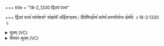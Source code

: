+++
title = "18-2_1330 द्विउयं पञ्च"

+++
द्वि꣢उयं पञ्च꣣ स्व꣡य꣢शस꣣ꣳ स꣡खा꣢यो꣣ अ꣡द्रि꣢सꣳहतम्। प्रि꣣य꣡मिन्द्र꣢꣯स्य꣣ का꣡म्यं꣢ प्रस्ना꣣प꣡य꣢न्त ऊ꣣र्म꣡यः꣢ ॥ 18-2:1330 ॥

<details><summary>मूलम् (VC)</summary>

द्वि꣢꣫र्यं पञ्च꣣ स्व꣡य꣢शस꣣ꣳ स꣡खा꣢यो꣣ अ꣡द्रि꣢सꣳहतम् । प्रि꣣य꣡मिन्द्र꣢꣯स्य꣣ का꣡म्यं꣢ प्रस्ना꣣प꣡य꣢न्त ऊ꣣र्म꣡यः꣢ ॥१३३०॥
</details>

<details><summary>विस्वर-मूलम् (VC)</summary>

द्विर्यं पञ्च स्वयशसꣳ सखायो अद्रिसꣳहतम् । प्रियमिन्द्रस्य काम्यं प्रस्नापयन्त ऊर्मयः ॥१३३०॥
</details>